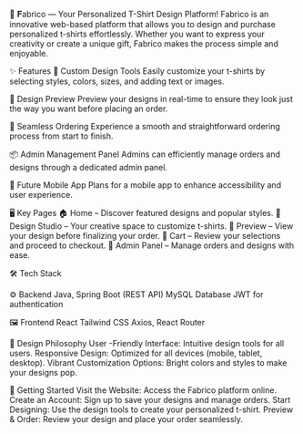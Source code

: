 👕 𝐅abrico — Your Personalized T-Shirt Design Platform!
Fabrico is an innovative web-based platform that allows you to design and purchase personalized t-shirts effortlessly. Whether you want to express your creativity or create a unique gift, 
Fabrico makes the process simple and enjoyable.

✨ Features
🎨 Custom Design Tools
Easily customize your t-shirts by selecting styles, colors, sizes, and adding text or images.

👀 Design Preview
Preview your designs in real-time to ensure they look just the way you want before placing an order.

🛒 Seamless Ordering
Experience a smooth and straightforward ordering process from start to finish.

📦 Admin Management Panel
Admins can efficiently manage orders and designs through a dedicated admin panel.

📱 Future Mobile App
Plans for a mobile app to enhance accessibility and user experience.

🖥️ Key Pages
🏠 Home – Discover featured designs and popular styles.
🎨 Design Studio – Your creative space to customize t-shirts.
👕 Preview – View your design before finalizing your order.
🛒 Cart – Review your selections and proceed to checkout.
👤 Admin Panel – Manage orders and designs with ease.

🛠️ Tech Stack

⚙️ Backend
Java, Spring Boot (REST API)
MySQL Database
JWT for authentication

🖼️ Frontend
React
Tailwind CSS
Axios, React Router

🎨 Design Philosophy
User -Friendly Interface: Intuitive design tools for all users.
Responsive Design: Optimized for all devices (mobile, tablet, desktop).
Vibrant Customization Options: Bright colors and styles to make your designs pop.

🚀 Getting Started
Visit the Website: Access the Fabrico platform online.
Create an Account: Sign up to save your designs and manage orders.
Start Designing: Use the design tools to create your personalized t-shirt.
Preview & Order: Review your design and place your order seamlessly.
